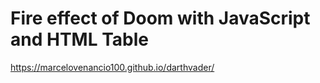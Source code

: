 # Fire effect of Doom with JavaScript and HTML Table

https://marcelovenancio100.github.io/darthvader/
